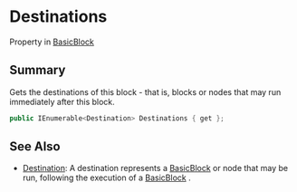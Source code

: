 # Destinations

Property in [BasicBlock](./)

## Summary

Gets the destinations of this block - that is, blocks or nodes that may run immediately after this block.

```csharp
public IEnumerable<Destination> Destinations { get };
```

## See Also

* [Destination](yarn.compiler.basicblock.destination/): A destination represents a [BasicBlock](./) or node that may be run, following the execution of a [BasicBlock](./) .
